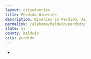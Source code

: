```yaml
---
layout: citywineries
title: Perdido Wineries
description: Wineries in Perdido, AL
permalink: /alabama/baldwin/perdido/
state: al
county: baldwin
city: perdido
---
```

-
